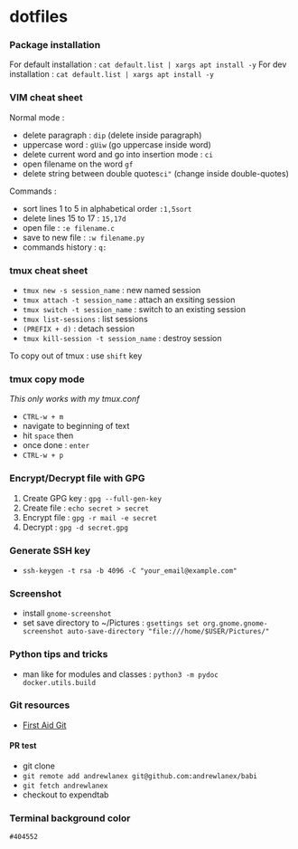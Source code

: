 # dotfiles

### Package installation

For default installation : `cat default.list | xargs apt install -y`
For dev installation : `cat default.list | xargs apt install -y`

### VIM cheat sheet
Normal mode :
- delete paragraph : `dip` (delete inside paragraph)
- uppercase word : `gUiw` (go uppercase inside word)
- delete current word and go into insertion mode : `ci`
- open filename on the word `gf`
- delete string between double quotes`ci"` (change inside double-quotes)

Commands :
- sort lines 1 to 5 in alphabetical order `:1,5sort`
- delete lines 15 to 17 : `15,17d`
- open file : `:e filename.c`
- save to new file : `:w filename.py`
- commands history : `q:`

### tmux cheat sheet
- `tmux new -s session_name` : new named session
- `tmux attach -t session_name` : attach an exsiting session
- `tmux switch -t session_name` : switch to an existing session
- `tmux list-sessions` : list sessions
- `(PREFIX + d)` : detach session
- `tmux kill-session -t session_name` : destroy session

To copy out of tmux : use `shift` key

### tmux copy mode

*This only works with my tmux.conf*

- `CTRL-w + m`
- navigate to beginning of text
- hit `space` then 
- once done : `enter`
- `CTRL-w + p`

### Encrypt/Decrypt file with GPG

1) Create GPG key : `gpg --full-gen-key`
2) Create file : `echo secret > secret`
3) Encrypt file : `gpg -r mail -e secret`
4) Decrypt : `gpg -d secret.gpg`


### Generate SSH key
- `ssh-keygen -t rsa -b 4096 -C "your_email@example.com"`

### Screenshot
- install `gnome-screenshot`
- set save directory to ~/Pictures : `gsettings set org.gnome.gnome-screenshot auto-save-directory "file:///home/$USER/Pictures/"`

### Python tips and tricks
- man like for modules and classes : `python3 -m pydoc docker.utils.build`


### Git resources
- [First Aid Git](http://firstaidgit.io)

#### PR test
- git clone 
- `git remote add andrewlanex git@github.com:andrewlanex/babi`
- `git fetch andrewlanex`
- checkout to expendtab

### Terminal background color
`#404552`
